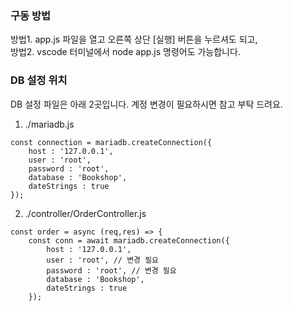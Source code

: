 ### 구동 방법
방법1. app.js 파일을 열고 오른쪽 상단 [실행] 버튼을 누르셔도 되고,  
방법2. vscode 터미널에서 node app.js 명령어도 가능합니다.


### DB 설정 위치  
DB 설정 파일은 아래 2곳입니다. 계정 변경이 필요하시면 참고 부탁 드려요.  

1) ./mariadb.js
```
const connection = mariadb.createConnection({
    host : '127.0.0.1',
    user : 'root',
    password : 'root',
    database : 'Bookshop',
    dateStrings : true
});
```

2) ./controller/OrderController.js
```
const order = async (req,res) => {
    const conn = await mariadb.createConnection({
        host : '127.0.0.1',
        user : 'root', // 변경 필요
        password : 'root', // 변경 필요
        database : 'Bookshop',
        dateStrings : true
    });
```
